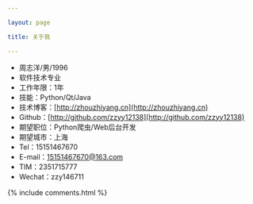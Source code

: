```yaml
---

layout: page

title: 关于我 

---
```

 - 周志洋/男/1996 
 - 软件技术专业
 - 工作年限：1年
 - 技能：Python/Qt/Java
 - 技术博客：[http://zhouzhiyang.cn](http://zhouzhiyang.cn)
 - Github：[http://github.com/zzyy12138](http://github.com/zzyy12138)
 - 期望职位：Python爬虫/Web后台开发
 - 期望城市：上海
 - Tel：15151467670
 - E-mail：15151467670@163.com
 - TIM：2351715777
 - Wechat：zzy146711

{% include comments.html %}
